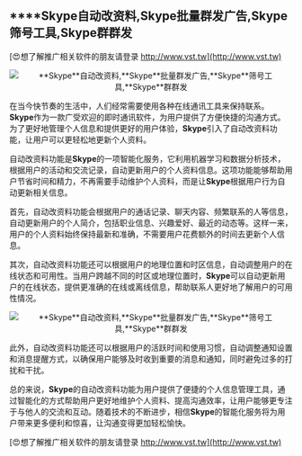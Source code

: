 ## ****Skype**自动改资料,**Skype**批量群发广告,**Skype**筛号工具,**Skype**群群发**

[😍想了解推广相关软件的朋友请登录 http://www.vst.tw](http://www.vst.tw)

 <center><img src="https://vst.tw/MP4/tuiguang/png/4.png" alt="**Skype**自动改资料,**Skype**批量群发广告,**Skype**筛号工具,**Skype**群群发"></center>

在当今快节奏的生活中，人们经常需要使用各种在线通讯工具来保持联系。**Skype**作为一款广受欢迎的即时通讯软件，为用户提供了方便快捷的沟通方式。为了更好地管理个人信息和提供更好的用户体验，**Skype**引入了自动改资料功能，让用户可以更轻松地更新个人资料。

自动改资料功能是**Skype**的一项智能化服务，它利用机器学习和数据分析技术，根据用户的活动和交流记录，自动更新用户的个人资料信息。这项功能能够帮助用户节省时间和精力，不再需要手动维护个人资料，而是让**Skype**根据用户行为自动更新相关信息。

首先，自动改资料功能会根据用户的通话记录、聊天内容、频繁联系的人等信息，自动更新用户的个人简介，包括职业信息、兴趣爱好、最近的动态等。这样一来，用户的个人资料始终保持最新和准确，不需要用户花费额外的时间去更新个人信息。

其次，自动改资料功能还可以根据用户的地理位置和时区信息，自动调整用户的在线状态和可用性。当用户跨越不同的时区或地理位置时，**Skype**可以自动更新用户的在线状态，提供更准确的在线或离线信息，帮助联系人更好地了解用户的可用性情况。

 <center><img src="https://vst.tw/MP4/tuiguang/png/8.png" alt="**Skype**自动改资料,**Skype**批量群发广告,**Skype**筛号工具,**Skype**群群发"></center>

此外，自动改资料功能还可以根据用户的活跃时间和使用习惯，自动调整通知设置和消息提醒方式，以确保用户能够及时收到重要的消息和通知，同时避免过多的打扰和干扰。

总的来说，**Skype**的自动改资料功能为用户提供了便捷的个人信息管理工具，通过智能化的方式帮助用户更好地维护个人资料、提高沟通效率，让用户能够更专注于与他人的交流和互动。随着技术的不断进步，相信**Skype**的智能化服务将为用户带来更多便利和惊喜，让沟通变得更加轻松愉快。

[😍想了解推广相关软件的朋友请登录 http://www.vst.tw](http://www.vst.tw)




